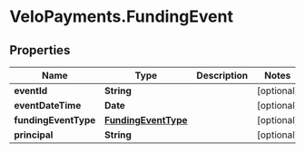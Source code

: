# VeloPayments.FundingEvent

## Properties

Name | Type | Description | Notes
------------ | ------------- | ------------- | -------------
**eventId** | **String** |  | [optional] 
**eventDateTime** | **Date** |  | [optional] 
**fundingEventType** | [**FundingEventType**](FundingEventType.md) |  | [optional] 
**principal** | **String** |  | [optional] 


